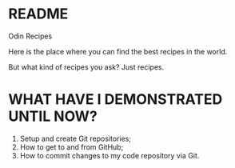# README
Odin Recipes

Here is the place where you can find the best recipes in the world.

But what kind of recipes you ask? Just recipes.

# WHAT HAVE I DEMONSTRATED UNTIL NOW?

1. Setup and create Git repositories;
2. How to get to and from GitHub;
3. How to commit changes to my code repository via Git.
